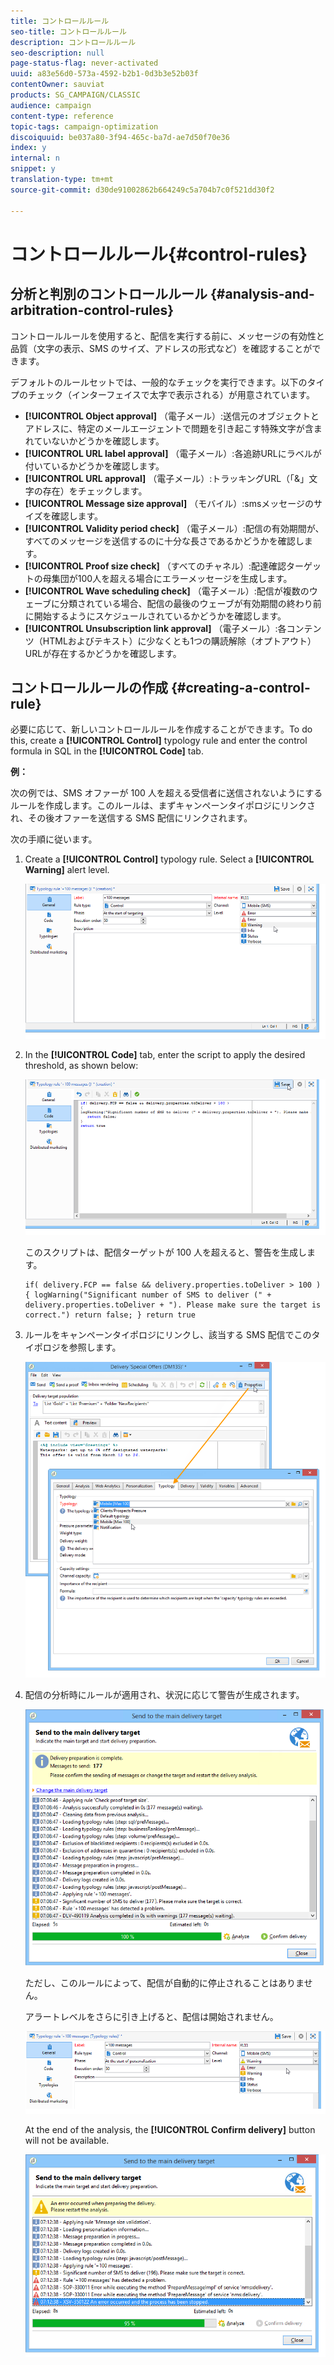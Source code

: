 ```yaml
---
title: コントロールルール
seo-title: コントロールルール
description: コントロールルール
seo-description: null
page-status-flag: never-activated
uuid: a83e56d0-573a-4592-b2b1-0d3b3e52b03f
contentOwner: sauviat
products: SG_CAMPAIGN/CLASSIC
audience: campaign
content-type: reference
topic-tags: campaign-optimization
discoiquuid: be037a80-3f94-465c-ba7d-ae7d50f70e36
index: y
internal: n
snippet: y
translation-type: tm+mt
source-git-commit: d30de91002862b664249c5a704b7c0f521dd30f2

---
```



# コントロールルール{#control-rules}

## 分析と判別のコントロールルール {#analysis-and-arbitration-control-rules}

コントロールルールを使用すると、配信を実行する前に、メッセージの有効性と品質（文字の表示、SMS のサイズ、アドレスの形式など）を確認することができます。

デフォルトのルールセットでは、一般的なチェックを実行できます。以下のタイプのチェック（インターフェイスで太字で表示される）が用意されています。

* **[!UICONTROL Object approval]** （電子メール）:送信元のオブジェクトとアドレスに、特定のメールエージェントで問題を引き起こす特殊文字が含まれていないかどうかを確認します。
* **[!UICONTROL URL label approval]** （電子メール）:各追跡URLにラベルが付いているかどうかを確認します。
* **[!UICONTROL URL approval]** （電子メール）:トラッキングURL（「&amp;」文字の存在）をチェックします。
* **[!UICONTROL Message size approval]** （モバイル）:smsメッセージのサイズを確認します。
* **[!UICONTROL Validity period check]** （電子メール）:配信の有効期間が、すべてのメッセージを送信するのに十分な長さであるかどうかを確認します。
* **[!UICONTROL Proof size check]** （すべてのチャネル）:配達確認ターゲットの母集団が100人を超える場合にエラーメッセージを生成します。
* **[!UICONTROL Wave scheduling check]** （電子メール）:配信が複数のウェーブに分類されている場合、配信の最後のウェーブが有効期間の終わり前に開始するようにスケジュールされているかどうかを確認します。
* **[!UICONTROL Unsubscription link approval]** （電子メール）:各コンテンツ（HTMLおよびテキスト）に少なくとも1つの購読解除（オプトアウト）URLが存在するかどうかを確認します。

## コントロールルールの作成 {#creating-a-control-rule}

必要に応じて、新しいコントロールルールを作成することができます。To do this, create a **[!UICONTROL Control]** typology rule and enter the control formula in SQL in the **[!UICONTROL Code]** tab.

**例：**

次の例では、SMS オファーが 100 人を超える受信者に送信されないようにするルールを作成します。このルールは、まずキャンペーンタイポロジにリンクされ、その後オファーを送信する SMS 配信にリンクされます。

次の手順に従います。

1. Create a **[!UICONTROL Control]** typology rule. Select a **[!UICONTROL Warning]** alert level.

   ![](assets/campaign_opt_create_control_01.png)

1. In the **[!UICONTROL Code]** tab, enter the script to apply the desired threshold, as shown below:

   ![](assets/campaign_opt_create_control_02.png)

   このスクリプトは、配信ターゲットが 100 人を超えると、警告を生成します。

   ```
   if( delivery.FCP == false && delivery.properties.toDeliver > 100 ) { logWarning("Significant number of SMS to deliver (" + delivery.properties.toDeliver + "). Please make sure the target is correct.") return false; } return true
   ```

1. ルールをキャンペーンタイポロジにリンクし、該当する SMS 配信でこのタイポロジを参照します。

   ![](assets/campaign_opt_create_control_03.png)

1. 配信の分析時にルールが適用され、状況に応じて警告が生成されます。

   ![](assets/campaign_opt_create_control_04.png)

   ただし、このルールによって、配信が自動的に停止されることはありません。

   アラートレベルをさらに引き上げると、配信は開始されません。

   ![](assets/campaign_opt_create_control_05.png)

   At the end of the analysis, the **[!UICONTROL Confirm delivery]** button will not be available.

   ![](assets/campaign_opt_create_control_06.png)

